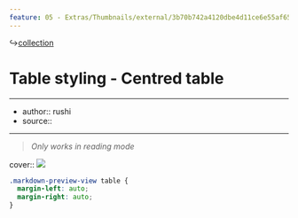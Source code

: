 ```yaml
---
feature: 05 - Extras/Thumbnails/external/3b70b742a4120dbe4d11ce6e55af6541.png
---
```

↪[collection](collection.md)

# Table styling - Centred table

---

- author:: rushi
- source::

---

> _Only works in reading mode_

cover:: ![](https://i.imgur.com/Tpxc3uJ.png)

```css
.markdown-preview-view table {
  margin-left: auto;
  margin-right: auto;
}
```
